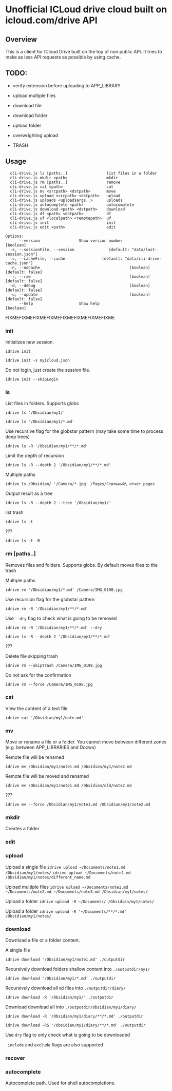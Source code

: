 # Unofficial ICLoud drive cloud built on icloud.com/drive API

## Overview

This is a client for ICloud Drive built on the top of non public API. It tries to
make as less API requests as possible by using cache.

## TODO:
- verify extension before uploading to APP_LIBRARY
- upload multiple files
- download file
- download folder
- upload folder

- overwrighting upload
- TRASH

## Usage
```Commands:
  cli-drive.js ls [paths..]                 list files in a folder
  cli-drive.js mkdir <path>                 mkdir
  cli-drive.js rm [paths..]                 remove
  cli-drive.js cat <path>                   cat
  cli-drive.js mv <srcpath> <dstpath>       move
  cli-drive.js upload <srcpath> <dstpath>   upload
  cli-drive.js uploads <uploadsargs..>      uploads
  cli-drive.js autocomplete <path>          autocomplete
  cli-drive.js download <path> <dstpath>    download
  cli-drive.js df <path> <dstpath>          df
  cli-drive.js uf <localpath> <remotepath>  uf
  cli-drive.js init                         init
  cli-drive.js edit <path>                  edit

Options:
      --version                 Show version number                    [boolean]
  -s, --sessionFile, --session               [default: "data/last-session.json"]
  -c, --cacheFile, --cache                [default: "data/cli-drive-cache.json"]
  -n, --noCache                                       [boolean] [default: false]
  -r, --raw                                           [boolean] [default: false]
  -d, --debug                                         [boolean] [default: false]
  -u, --update                                        [boolean] [default: false]
      --help                    Show help                              [boolean]
```
FIXMEFIXMEFIXMEFIXMEFIXMEFIXMEFIXMEFIXME
### init

Initializes new session. 

`idrive init`

`idrive init -s myicloud.json`

Do not login, just create the session file.

`idrive init --skipLogin`


### ls

List files in folders. Supports globs

`idrive ls '/Obsidian/my1/'`

`idrive ls '/Obsidian/my1/*.md'`

Use recursive flag for the globstar pattern (may take some time to process deep trees)

`idrive ls -R '/Obsidian/my1/**/*.md'`

Limit the depth of recursion

`idrive ls -R --depth 2 '/Obsidian/my1/**/*.md'`

Multiple paths

`idrive ls /Obsidian/ '/Camera/*.jpg' /Pages/Стильный\ отчет.pages`

Output result as a tree

`idrive ls -R --depth 2 --tree '/Obsidian/my1/'`


<!-- `idrive ls -R --cached`

??? -->

list trash

`idrive ls -t`

???

`idrive ls -t -R`

### rm [paths..]

Removes files and folders. Supports globs. By default moves files to the trash

Multiple paths

`idrive rm '/Obsidian/my1/*.md' /Camera/IMG_0198.jpg`

Use recursion flag for the globstar pattern

`idrive rm -R '/Obsidian/my1/**/*.md'`

Use `--dry` flag to check what is going to be removed

`idrive rm -R '/Obsidian/my1/**/*.md' --dry`

`idrive ls -R --depth 2 '/Obsidian/my1/**/*.md'`

???

Delete file skipping trash

`idrive rm --skipTrash /Camera/IMG_0198.jpg`

Do not ask for the confirmation

`idrive rm --force /Camera/IMG_0198.jpg`


### cat <path>

View the content of a text file

`idrive cat '/Obsidian/my1/note.md'`

### mv <srcpath> <dstpath>

Move or rename a file or a folder. You cannot move between different zones (e.g. between APP_LIBRARIES and Docws)

Remote file will be renamed

`idrive mv /Obsidian/my1/note1.md /Obsidian/my1/note2.md`

Remote file will be moved and renamed

`idrive mv /Obsidian/my1/note1.md /Obsidian/old/note2.md`

???

`idrive mv --force /Obsidian/my1/note1.md /Obsidian/my1/note2.md`


### mkdir <path>

Creates a folder

### edit

### upload 

Upload a single file
`idrive upload ~/Documents/note1.md /Obsidian/my1/notes/`
`idrive upload ~/Documents/note1.md /Obsidian/my1/notes/different_name.md`

Upload multiple files
`idrive upload ~/Documents/note1.md ~/Documents/note2.md ~/Documents/note3.md /Obsidian/my1/notes/`

Upload a folder
`idrive upload -R ~/Documents/ /Obsidian/my1/notes/`

Upload a folder 
`idrive upload -R '~/Documents/**/*.md' /Obsidian/my1/notes/`

<!-- 
### uploads [files..] <dstpath>

Upload multiple files to a folder

`idrive uploads note1.md note2.md /Obsidian/`
`idrive uploads *.md /Obsidian/`

`idrive uploads --overwright *.md /Obsidian/`

Upload overwrighting files without asking for confirmation. Overwritten files are moved to the trash

`idrive uploads --skipTrash *.md /Obsidian/`

Delete overwritten files skipping trash

### upload <srcfile> <dstpath>

Upload single file

`idrive note1.md /Obsidian/`

Keeping the filename

`idrive note1.md /Obsidian/newnote1.md`

Use a different filename

### uf <localpath> <remotepath>

Upload a folder. This action doesn't support uploading folder over another folder overwrigting files. It always uploads folder as a new one.

`idrive uf ./node-icloud-drive-client /Documents/projects/`

`idrive uf --include '/**/*.ts' --exclude '/**/cli-drive/**/*' ./node-icloud-drive-client  /Documents/projects/`

Upload a folder node-icloud-drive-client excluding files in cli-drive folder

`idrive uf --include '/**/*.ts' --exclude '/**/cli-drive/**/*' ./node-icloud-drive-client /Documents/projects/ --dry`


Use `dry` flag to only check what is going to be uploaded -->

### download <remotepath> <localpath>

Download a file or a folder content.

A single file

`idrive download '/Obsidian/my1/note1.md' ./outputdir`

Recursively download folders shallow content into `./outputdir/my1/`

`idrive download '/Obsidian/my1/*.md' ./outputdir`

Recursively download all `md` files into `./outputdir/diary/` 

`idrive download -R '/Obsidian/my1/' ./outputdir`

Download download all into `./outputdir/Obsidian/my1/diary/`

`idrive download -R '/Obsidian/my1/diary/**/*.md' ./outputdir`

`idrive download -RS '/Obsidian/my1/diary/**/*.md' ./outputdir`

Use `dry` flag to only check what is going to be downloaded

` include` and `exclude` flags are also supported

### recover

### autocomplete <path>

Autocomplete path. Used for shell autocompletions.

